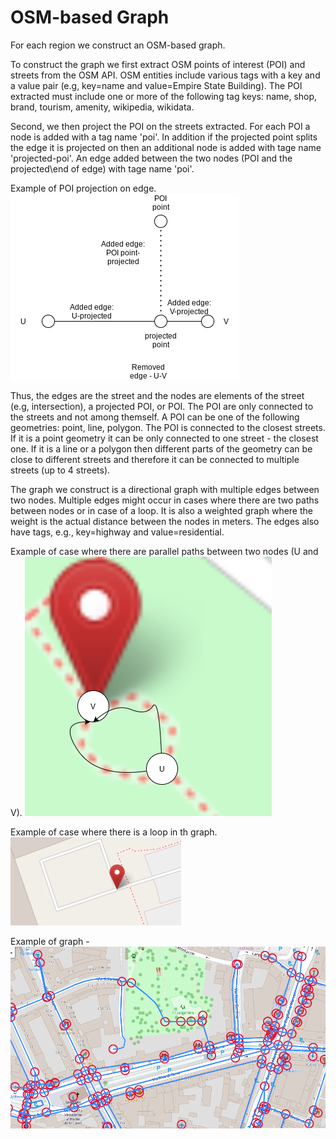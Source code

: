 # OSM-based Graph

For each region we construct an OSM-based graph. 

To construct the graph we first extract OSM points of interest (POI) and streets from the OSM API. OSM entities include various tags with a key and a value pair (e.g, key=name and value=Empire State Building). The POI extracted must include one or more of the following tag keys: name, shop, brand, tourism, amenity, wikipedia, wikidata. 

Second, we then project the POI on the streets extracted. For each POI a node is added with a tag name 'poi'. In addition if the projected point splits the edge it is projected on then an additional node is added with tage name 'projected-poi'. An edge added between the two nodes (POI and the projected\end of edge) with tage name 'poi'. 

Example of POI projection on edge.
![image](images/projected_poi.png)

 Thus, the edges are the street and the nodes are elements of the street (e.g, intersection), a projected POI, or POI. The POI are only connected to the streets and not among themself. A POI can be one of the following geometries: point, line, polygon. The POI is connected to the closest streets. If it is a point geometry it can be only connected to one street - the closest one. If it is a line or a polygon then different parts of the geometry can be close to different streets and therefore it can be connected to multiple streets (up to 4 streets).  

The graph we construct is a directional graph with multiple edges between two nodes. Multiple edges might occur in cases where there are two paths between nodes or in case of a loop. It is also a weighted graph where the weight is the actual distance between the nodes in meters. 
The edges also have tags, e.g., key=highway and value=residential.




Example of case where there are parallel paths between two nodes (U and V).
![image](images/parallel_paths.png)




Example of case where there is a loop in th graph.
![image](images/loop.png)




Example of graph -
![image](images/graph.png)



